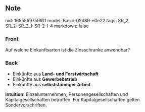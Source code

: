 ## Note
nid: 1655569759911
model: Basic-02d89-e0e22
tags: SR_2, SR_2::SR_2_I::SR-2-I-4
markdown: false

### Front
Auf welche Einkunftsarten ist die Zinsschranke anwendbar?

### Back
<ul>
  <li>Einkünfte aus <b>Land- und Forstwirtschaft</b>
  <li>Einkünfte aus <b>Gewerbebetrieb</b>
  <li>Einkünfte aus <b>selbstständiger Arbeit</b>.
</ul><b>Intuition:</b> Einzelunternehmen, Personengesellschaften
und Kapitalgesellschaften betroffen. Für Kapitalgesellschaften
gelten Sondervorschriften.
